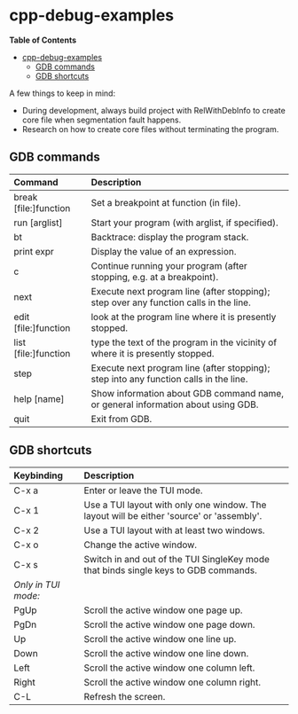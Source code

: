 # cpp-debug-examples
<!-- markdown-toc start - Don't edit this section. Run M-x markdown-toc-refresh-toc -->
**Table of Contents**

- [cpp-debug-examples](#cpp-debug-examples)
    - [GDB commands](#gdb-commands)
    - [GDB shortcuts](#gdb-shortcuts)

<!-- markdown-toc end -->


A few things to keep in mind:
* During development, always build project with RelWithDebInfo to create core file when segmentation fault happens.
* Research on how to create core files without terminating the program.


## GDB commands

| Command               | Description                                                                           |
| :--                   | :--                                                                                   |
| break [file:]function | Set a breakpoint at function (in file).                                               |
| run [arglist]         | Start your program (with arglist, if specified).                                      |
| bt                    | Backtrace: display the program stack.                                                 |
| print expr            | Display the value of an expression.                                                   |
| c                     | Continue running your program (after stopping, e.g. at a breakpoint).                 |
| next                  | Execute next program line (after stopping); step over any function calls in the line. |
| edit [file:]function  | look at the program line where it is presently stopped.                               |
| list [file:]function  | type the text of the program in the vicinity of where it is presently stopped.        |
| step                  | Execute next program line (after stopping); step into any function calls in the line. |
| help [name]           | Show information about GDB command name, or general information about using GDB.      |
| quit                  | Exit from GDB.                                                                        |


## GDB shortcuts

| Keybinding          | Description                                                                              |
| :--                 | :--                                                                                      |
| C-x a               | Enter or leave the TUI mode.                                                             |
| C-x 1               | Use a TUI layout with only one window. The layout will be either 'source' or 'assembly'. |
| C-x 2               | Use a TUI layout with at least two windows.                                              |
| C-x o               | Change the active window.                                                                |
| C-x s               | Switch in and out of the TUI SingleKey mode that binds single keys to GDB commands.      |
| *Only in TUI mode:* |                                                                                          |
| PgUp                | Scroll the active window one page up.                                                    |
| PgDn                | Scroll the active window one page down.                                                  |
| Up                  | Scroll the active window one line up.                                                    |
| Down                | Scroll the active window one line down.                                                  |
| Left                | Scroll the active window one column left.                                                |
| Right               | Scroll the active window one column right.                                               |
| C-L                 | Refresh the screen.                                                                      |
